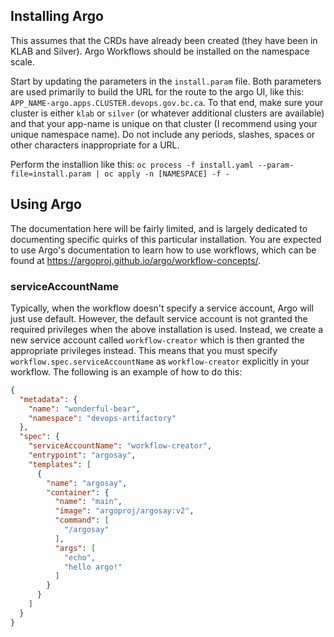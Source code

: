 ## Installing Argo

This assumes that the CRDs have already been created (they have been in KLAB and Silver). Argo Workflows should be installed on the namespace scale.

Start by updating the parameters in the `install.param` file. 
Both parameters are used primarily to build the URL for the route to the argo UI, like this: `APP_NAME-argo.apps.CLUSTER.devops.gov.bc.ca`.
To that end, make sure your cluster is either `klab` or `silver` (or whatever additional clusters are available) and that your app-name is unique on that cluster (I recommend using your unique namespace name).
Do not include any periods, slashes, spaces or other characters inappropriate for a URL. 

Perform the installion like this: 
`oc process -f install.yaml --param-file=install.param | oc apply -n [NAMESPACE] -f -`

## Using Argo

The documentation here will be fairly limited, and is largely dedicated to documenting specific quirks of this particular installation. 
You are expected to use Argo's documentation to learn how to use workflows, which can be found at https://argoproj.github.io/argo/workflow-concepts/. 

### serviceAccountName

Typically, when the workflow doesn't specify a service account, Argo will just use default. 
However, the default service account is not granted the required privileges when the above installation is used.
Instead, we create a new service account called `workflow-creator` which is then granted the appropriate privileges instead.
This means that you must specify `workflow.spec.serviceAccountName` as `workflow-creator` explicitly in your workflow.
The following is an example of how to do this:

```json
{
  "metadata": {
    "name": "wonderful-bear",
    "namespace": "devops-artifactory"
  },
  "spec": {
    "serviceAccountName": "workflow-creator",
    "entrypoint": "argosay",
    "templates": [
      {
        "name": "argosay",
        "container": {
          "name": "main",
          "image": "argoproj/argosay:v2",
          "command": [
            "/argosay"
          ],
          "args": [
            "echo",
            "hello argo!"
          ]
        }
      }
    ]
  }
}
```
